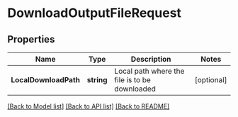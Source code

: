 # DownloadOutputFileRequest

## Properties

Name | Type | Description | Notes
------------ | ------------- | ------------- | -------------
**LocalDownloadPath** | **string** | Local path where the file is to be downloaded | [optional] 

[[Back to Model list]](../README.md#documentation-for-models) [[Back to API list]](../README.md#documentation-for-api-endpoints) [[Back to README]](../README.md)



